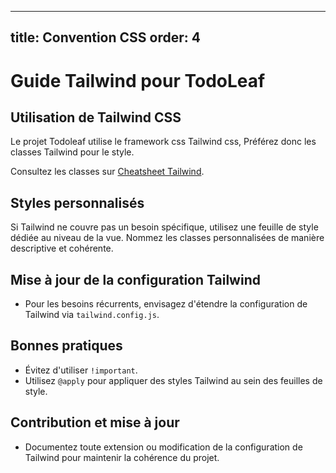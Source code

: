 ___
title: Convention CSS
order: 4
---

# Guide Tailwind pour TodoLeaf

## Utilisation de Tailwind CSS
Le projet Todoleaf utilise le framework css Tailwind css, Préférez donc les classes Tailwind pour le style.

Consultez les classes sur [Cheatsheet Tailwind](https://tailwindcomponents.com/cheatsheet/).

## Styles personnalisés

Si Tailwind ne couvre pas un besoin spécifique, utilisez une feuille de style dédiée au niveau de la vue.
Nommez les classes personnalisées de manière descriptive et cohérente.

## Mise à jour de la configuration Tailwind
- Pour les besoins récurrents, envisagez d'étendre la configuration de Tailwind via `tailwind.config.js`.

## Bonnes pratiques
- Évitez d'utiliser `!important`.
- Utilisez `@apply` pour appliquer des styles Tailwind au sein des feuilles de style.

## Contribution et mise à jour
- Documentez toute extension ou modification de la configuration de Tailwind pour maintenir la cohérence du projet.
